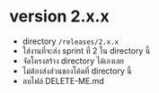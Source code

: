# version 2.x.x

* directory `/releases/2.x.x`
* ใส่งานที่จะส่ง sprint ที่ 2 ใน directory นี้
* จัดโครงสร้าง directory ได้เองเลย
* ไม่ต้องส่งส่วนของโค้ดที่ directory นี้
* ลบไฟล์ DELETE-ME.md 